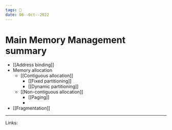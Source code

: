 ```yaml
---
tags: 🌱
date: 06--Oct--2022
---
```


# Main Memory Management summary

- [[Address binding]]
- Memory allocation
    - [[Contiguous allocation]]
        - [[Fixed partitioning]]
        - [[Dynamic partitioning]]
    - [[Non-contiguous allocation]] 
        - [[Paging]]
        - 
- [[Fragmentation]]

---
Links: 